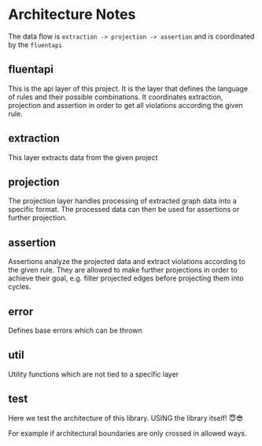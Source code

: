 # Architecture Notes

The data flow is `extraction -> projection -> assertion` and is coordinated by the `fluentapi`

## fluentapi

This is the api layer of this project. It is the layer that defines the language of rules and their possible combinations.
It coordinates extraction, projection and assertion in order to get all violations according the given rule.

## extraction

This layer extracts data from the given project

## projection

The projection layer handles processing of extracted graph data into a specific format. The processed data can then be used for
assertions or further projection.

## assertion

Assertions analyze the projected data and extract violations according to the given rule. They are allowed to make further
projections in order to achieve their goal, e.g. filter projected edges before projecting them into cycles.

## error

Defines base errors which can be thrown

## util

Utility functions which are not tied to a specific layer

## test

Here we test the architecture of this library. USING the library itself! 😇😎

For example if architectural boundaries are only crossed in allowed ways.
